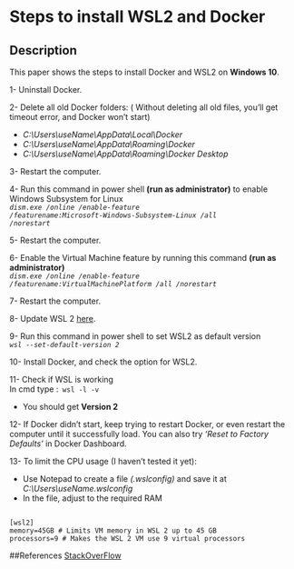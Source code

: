 # Steps to install WSL2 and Docker

## Description
This paper shows the steps to install Docker and WSL2 on **Windows 10**.  

1-	Uninstall Docker.

2-	Delete all old Docker folders: ( Without deleting all old files, you’ll get timeout error, and Docker won’t start)   
- *C:\Users\useName\AppData\Local\Docker*   
- *C:\Users\useName\AppData\Roaming\Docker*   
- *C:\Users\useName\AppData\Roaming\Docker Desktop*

3-	Restart the computer.

4-	Run this command in power shell **(run as administrator)** to enable Windows Subsystem for Linux  
<code>*dism.exe /online /enable-feature /featurename:Microsoft-Windows-Subsystem-Linux /all /norestart*</code>

5-	Restart the computer.

6-	Enable the Virtual Machine feature by running this command **(run as administrator)**  
<code>*dism.exe /online /enable-feature /featurename:VirtualMachinePlatform /all /norestart*</code>

7-	Restart the computer.

8-	Update WSL 2 [here](https://docs.microsoft.com/en-us/windows/wsl/install-manual#step-4---download-the-linux-kernel-update-package).

9-	Run this command in power shell to set WSL2 as default version   
<code>*wsl --set-default-version 2*</code>

10-	Install Docker, and check the option for WSL2.

11-	Check if WSL is working  
In cmd type :<code> wsl -l -v</code>
- You should get **Version 2**

12-	If Docker didn’t start, keep trying to restart Docker, or even restart the computer until it successfully load. You can also try *‘Reset to Factory Defaults’* in Docker Dashboard. 

13-	 To limit the CPU usage (I haven’t tested it yet):

- Use Notepad to create a file *(.wslconfig)* and save it at *C:\Users\useName\.wslconfig*
- In the file, adjust to the required RAM  
<code>
[wsl2]   
memory=45GB # Limits VM memory in WSL 2 up to 45 GB    
processors=9 # Makes the WSL 2 VM use 9 virtual processors
</code>

##References
[StackOverFlow](https://stackoverflow.com/questions/68706512/how-to-create-a-wslconfig-file)  


